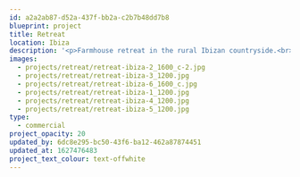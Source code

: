 ```yaml
---
id: a2a2ab87-d52a-437f-bb2a-c2b7b48dd7b8
blueprint: project
title: Retreat
location: Ibiza
description: '<p>Farmhouse retreat in the rural Ibizan countryside.<br></p><p>Photography by: michael whelan<br></p><p></p>'
images:
  - projects/retreat/retreat-ibiza-2_1600_c-2.jpg
  - projects/retreat/retreat-ibiza-3_1200.jpg
  - projects/retreat/retreat-ibiza-6_1600_c.jpg
  - projects/retreat/retreat-ibiza-1_1200.jpg
  - projects/retreat/retreat-ibiza-4_1200.jpg
  - projects/retreat/retreat-ibiza-5_1200.jpg
type:
  - commercial
project_opacity: 20
updated_by: 6dc8e295-bc50-43f6-ba12-462a87874451
updated_at: 1627476483
project_text_colour: text-offwhite
---
```

